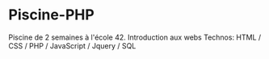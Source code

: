 # Piscine-PHP
Piscine de 2 semaines à l'école 42.
Introduction aux webs
Technos: HTML / CSS / PHP / JavaScript / Jquery / SQL
